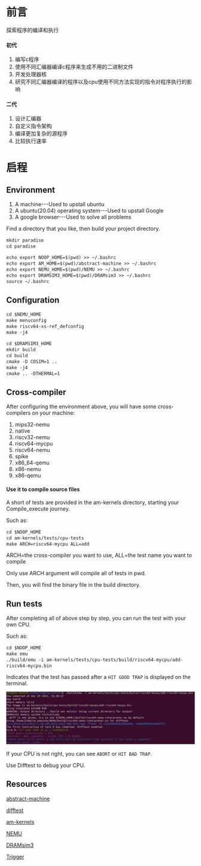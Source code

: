 # 前言

探索程序的编译和执行

#### 初代

1. 编写c程序
2. 使用不同汇编器编译c程序来生成不用的二进制文件
3. 开发处理器核
4. 研究不同汇编器编译的程序以及cpu使用不同方法实现的指令对程序执行的影响

#### 二代

1. 设计汇编器
2. 自定义指令架构
3. 编译更加复杂的源程序
4. 比较执行速率

# 启程

## Environment

1. A machine---Used to upstall ubuntu
2. A ubuntu(20.04) operating system---Used to upstall Google
3. A google browser---Used to solve all problems

Find a directory that you like, then build your project directory.

```shell
mkdir paradise
cd paradise
```

```shell
echo export NOOP_HOME=$(pwd) >> ~/.bashrc
echo export AM_HOME=$(pwd)/abstract-machine >> ~/.bashrc
echo export NEMU_HOME=$(pwd)/NEMU >> ~/.bashrc
echo export DRAMSIM3_HOME=$(pwd)/DRAMsim3 >> ~/.bashrc
source ~/.bashrc

```

## Configuration

```shell
cd $NEMU_HOME
make menuconfig
make riscv64-xs-ref_defconfig
make -j4

```

```shell
cd $DRAMSIM3_HOME
mkdir build
cd build
cmake -D COSIM=1 ..
make -j4
cmake .. -DTHERMAL=1

```

## Cross-compiler

After configuring the environment above, you will have some cross-compilers on your machine:
1. mips32-nemu
2. native
3. riscv32-nemu
4. riscv64-mycpu
5. riscv64-nemu
6. spike
7. x86_64-qemu
8. x86-nemu
9. x86-qemu

#### Use it to compile source files

A short of tests are provided in the am-kernels directory, starting your Compile_execute journey.

Such as:

```shell
cd $NOOP_HOME
cd am-kernels/tests/cpu-tests
make ARCH=riscv64-mycpu ALL=add
```

ARCH=the cross-compiler you want to use, ALL=the test name you want to compile

Only use ARCH argument will compile all of tests in pwd.

Then, you will find the binary file in the build directory.

## Run tests

After completing all of above step by step, you can run the test with your own CPU.

Such as:

```shell
cd $NOOP_HOME
make emu
./build/emu -i am-kernels/tests/cpu-tests/build/riscv64-mycpu/add-riscv64-mycpu.bin
```

Indicates that the test has passed after a `HIT GOOD TRAP` is displayed on the terminal.

![image](https://github.com/yuhanzhu612/Compile_execute/blob/main/HIT%20GOOD%20TRAP.png)

If your CPU is not right, you can see `ABORT` or `HIT BAD TRAP`.

Use Difftest to debug your CPU.

## Resources

[abstract-machine](https://github.com/NJU-ProjectN/abstract-machine)

[difftest](https://github.com/OpenXiangShan/difftest)

[am-kernels](https://github.com/NJU-ProjectN/am-kernels)

[NEMU](https://github.com/OpenXiangShan/NEMU)

[DRAMsim3](https://github.com/umd-memsys/DRAMsim3)

[Trigger](https://github.com/yuhanzhu612/Trigger)


